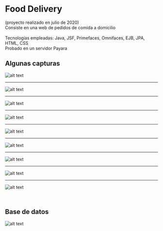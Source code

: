 # Food Delivery
(proyecto realizado en julio de 2020)
<br>
Consiste en una web de pedidos de comida a domicilio
<br><br>
Tecnologías empleadas: Java, JSF, Primefaces, Omnifaces, EJB, JPA, HTML, CSS
<br>Probado en un servidor Payara

## Algunas capturas
![alt text](./fotos/Screenshot1.png)

---

![alt text](./fotos/Screenshot2.png)

---

![alt text](./fotos/Screenshot3.png)

---

![alt text](./fotos/Screenshot4.png)

---

![alt text](./fotos/Screenshot6.png)

---

![alt text](./fotos/Screenshot7.png)

---

![alt text](./fotos/Screenshot9.png)

---

![alt text](./fotos/Screenshot10.png)

---

![alt text](./fotos/Screenshot11.png)

<br>

## Base de datos
![alt text](./fotos/esquema_database.png)
